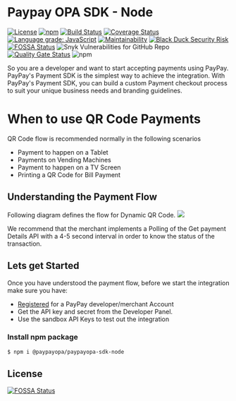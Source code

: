 # Paypay OPA SDK - Node
[![License](https://img.shields.io/:license-apache2.0-red.svg)](https://opensource.org/licenses/Apache-2.0)
[![npm](https://img.shields.io/npm/v/@paypayopa/paypayopa-sdk-node)](https://www.npmjs.com/package/@paypayopa/paypayopa-sdk-node)
[![Build Status](https://travis-ci.org/paypay/paypayopa-sdk-node.svg?branch=master)](https://travis-ci.org/paypay/paypayopa-sdk-node)
[![Coverage Status](https://coveralls.io/repos/github/paypay/paypayopa-sdk-node/badge.svg?branch=master)](https://coveralls.io/github/paypay/paypayopa-sdk-node?branch=master)
[![Language grade: JavaScript](https://img.shields.io/lgtm/grade/javascript/g/paypay/paypayopa-sdk-node.svg?logo=lgtm&logoWidth=18)](https://lgtm.com/projects/g/paypay/paypayopa-sdk-node/context:javascript)
[![Maintainability](https://api.codeclimate.com/v1/badges/e3cf7a7e9153531b0f48/maintainability)](https://codeclimate.com/github/paypay/paypayopa-sdk-node/maintainability)
[![Black Duck Security Risk](https://copilot.blackducksoftware.com/github/repos/paypay/paypayopa-sdk-node/branches/master/badge-risk.svg)](https://copilot.blackducksoftware.com/github/repos/paypay/paypayopa-sdk-node/branches/master)
[![FOSSA Status](https://app.fossa.com/api/projects/git%2Bgithub.com%2Fpaypay%2Fpaypayopa-sdk-node.svg?type=shield)](https://app.fossa.com/projects/git%2Bgithub.com%2Fpaypay%2Fpaypayopa-sdk-node?ref=badge_shield)
![Snyk Vulnerabilities for GitHub Repo](https://img.shields.io/snyk/vulnerabilities/github/paypay/paypayopa-sdk-node)
[![Quality Gate Status](https://sonarcloud.io/api/project_badges/measure?project=paypay_paypayopa-sdk-node&metric=alert_status)](https://sonarcloud.io/dashboard?id=paypay_paypayopa-sdk-node)
![npm](https://img.shields.io/npm/dm/@paypayopa/paypayopa-sdk-node)

So you are a developer and want to start accepting payments using PayPay. PayPay's Payment SDK is the simplest way to achieve the integration. With PayPay's Payment SDK, you can build a custom Payment checkout process to suit your unique business needs and branding guidelines.

# When to use QR Code Payments
QR Code flow is recommended normally in the following scenarios
- Payment to happen on a Tablet
- Payments on Vending Machines
- Payment to happen on a TV Screen
- Printing a QR Code for Bill Payment

## Understanding the Payment Flow
Following diagram defines the flow for Dynamic QR Code.
![](https://www.paypay.ne.jp/opa/doc/v1.0/imgs/dynamicqrcode-sequence.png)

We recommend that the merchant implements a Polling of the Get payment Details API with a 4-5 second interval in order to know the status of the transaction.

## Lets get Started
Once you have understood the payment flow, before we start the integration make sure you have:

- [Registered](https://developer.paypay.ne.jp/) for a PayPay developer/merchant Account
- Get the API key and secret from the Developer Panel.
- Use the sandbox API Keys to test out the integration

### Install npm package
```sh
$ npm i @paypayopa/paypayopa-sdk-node
```


## License
[![FOSSA Status](https://app.fossa.com/api/projects/git%2Bgithub.com%2Fpaypay%2Fpaypayopa-sdk-node.svg?type=large)](https://app.fossa.com/projects/git%2Bgithub.com%2Fpaypay%2Fpaypayopa-sdk-node?ref=badge_large)
